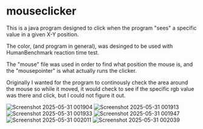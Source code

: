 # mouseclicker

This is a java program designed to click when the program "sees" a specific value in a given X-Y position.

The color, (and program in general), was desinged to be used with HumanBenchmark reaction time test.

The "mouse" file was used in order to find what position the mouse is, and the "mousepointer" is what actually runs the clicker. 

Originally I wanted for the program to continously check the area around the mouse so while it moved, it would check to see if the specific rgb value was there and click, but I could not figure it out.

![Screenshot 2025-05-31 001904](https://github.com/user-attachments/assets/ea1be0d6-c481-4a9e-846b-a03cbc5ef8ee)
![Screenshot 2025-05-31 001913](https://github.com/user-attachments/assets/9a5c82c8-0092-4c5f-8881-b5e2eb0e0461)
![Screenshot 2025-05-31 001933](https://github.com/user-attachments/assets/cff09574-11d6-440b-bb74-df5ab9de82c4)
![Screenshot 2025-05-31 001947](https://github.com/user-attachments/assets/53022949-9c45-4032-8d3d-98d8c0cbf5ae)
![Screenshot 2025-05-31 002011](https://github.com/user-attachments/assets/2b0f6d4a-5436-4595-acce-4f9a172cc6bc)
![Screenshot 2025-05-31 002039](https://github.com/user-attachments/assets/612df62e-e2de-4004-9e69-ae93841b81a3)

